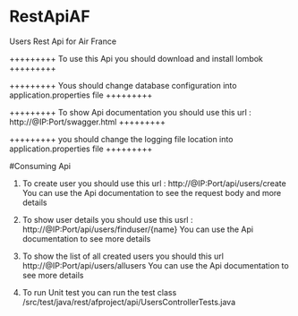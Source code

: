 # RestApiAF

Users Rest Api for Air France

+++++++++ To use this Api you should download and install lombok +++++++++

+++++++++ Yous should change database configuration into application.properties file +++++++++

+++++++++ To show Api documentation you should use this url : http://@IP:Port/swagger.html +++++++++

+++++++++ you should change the logging file location into application.properties file +++++++++

#Consuming Api

1) To create user you should use this url : http://@IP:Port/api/users/create 
   You can use the Api documentation to see the request body and more details

2) To show user details you should use this usrl : http://@IP:Port/api/users/finduser/{name}
   You can use the Api documentation to see more details
   
3) To show the list of all created users you should this url http://@IP:Port/api/users/allusers
   You can use the Api documentation to see more details
   
4) To run Unit test you can run the test class /src/test/java/rest/afproject/api/UsersControllerTests.java
